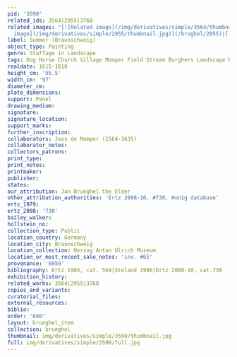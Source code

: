 ```yaml
---
pid: '3590'
related_ids: 3564|2955|3768
related_images: "[![Related image](/img/derivatives/simple/3564/thumbnail.jpg)](/brughel/3564)|[![Related
  image](/img/derivatives/simple/2955/thumbnail.jpg)](/brughel/2955)|[![Related image](/img/derivatives/simple/3768/thumbnail.jpg)](/brughel/3768)"
label: Summer (Braunschweig)
object_type: Painting
genre: Staffage in Landscape
tags: Dog Horse Church Village Momper Field Stream Burghers Landscape Road Wagon
realdate: 1615-1618
height_cm: '55.5'
width_cm: '97'
diameter_cm: 
plate_dimensions: 
support: Panel
drawing_medium: 
signature: 
signature_location: 
support_marks: 
further_inscription: 
collaborators: Joos de Momper (1564-1635)
collaborator_notes: 
collectors_patrons: 
print_type: 
print_notes: 
printmaker: 
publisher: 
states: 
our_attribution: Jan Brueghel the Elder
other_attribution_authorities: 'Ertz 2008-10, #730, Honig database'
ertz_1979: 
ertz_2008: '730'
bailey_walker: 
hollstein_no: 
collection_type: Public
location_country: Germany
location_city: Braunschweig
location_collection: Herzog Anton Ulrich Museum
location_or_most_recent_sale_notes: 'inv. #65'
provenance: '6059'
bibliography: Ertz 1986, cat. 564|Steland 1986|Ertz 2008-10, cat.730
exhibition_history: 
related_works: 3564|2955|3768
copies_and_variants: 
curatorial_files: 
external_resources: 
biblio: 
order: '640'
layout: brueghel_item
collection: brueghel
thumbnail: img/derivatives/simple/3590/thumbnail.jpg
full: img/derivatives/simple/3590/full.jpg
---
```

